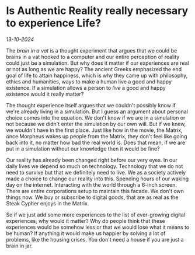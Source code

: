 # Is Authentic Reality really necessary to experience Life?

*13-10-2024*

The *brain in a vat* is a thought experiment that argues that we could be brains in a vat hooked to a computer and our entire perception of reality could just be a simulation. But why does it matter if our experiences are real or not as long as we are happy? The ancient Greeks emphasized the end goal of life to attain happiness, which is why they came up with philosophy, ethics and humanities, ways to make a human live a good and happy existence. If a simulation allows a person to *live* a good and happy existence would it really matter? 

The thought experience itself argues that we couldn't possibly know if we're already living in a simulation. But I guess an argument about personal choice comes into the equation. We don't know if we are in a simulation or not because we didn't enter the simulation by our own will. But if we knew, we wouldn't have in the first place. Just like how in the movie, the Matrix, once Morpheus wakes up people from the Matrix, they don't feel like going back into it, no matter how bad the real world is. Does that mean, if we are put in a simulation without our knowledge then it would be fine?

Our reality has already been changed right before our very eyes. In our daily lives we depend so much on technology. Technology that we do not need to survive but that we definitely need to live. We as a society actively made a choice to change our reality into this. Spending hours of our waking day on the internet. Interacting with the world through a 6-inch screen. There are entire corporations setup to maintain this facade. We don't own things now. We buy or subscribe to digital goods, that are as real as the Steak Cypher enjoys in the Matrix. 

So if we just add some more experiences to the list of ever-growing digital experiences, why would it matter? Why do people think that these experiences would be somehow less or that we would lose what it means to be human? If anything it would make us happier by solving a lot of problems, like the housing crises. You don't need a house if you are just a brain in jar.
